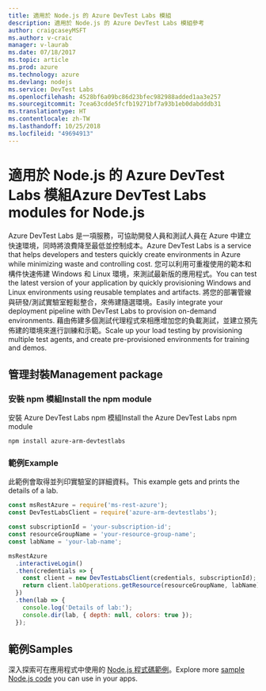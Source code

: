 ```yaml
---
title: 適用於 Node.js 的 Azure DevTest Labs 模組
description: 適用於 Node.js 的 Azure DevTest Labs 模組參考
author: craigcaseyMSFT
ms.author: v-craic
manager: v-laurab
ms.date: 07/18/2017
ms.topic: article
ms.prod: azure
ms.technology: azure
ms.devlang: nodejs
ms.service: DevTest Labs
ms.openlocfilehash: 4528bf6a09bc86d23bfec982988added1aa3e257
ms.sourcegitcommit: 7cea63cdde5fcfb19271bf7a93b1eb0dabdddb31
ms.translationtype: HT
ms.contentlocale: zh-TW
ms.lasthandoff: 10/25/2018
ms.locfileid: "49694913"
---
```

# <a name="azure-devtest-labs-modules-for-nodejs"></a><span data-ttu-id="75951-103">適用於 Node.js 的 Azure DevTest Labs 模組</span><span class="sxs-lookup"><span data-stu-id="75951-103">Azure DevTest Labs modules for Node.js</span></span>

<span data-ttu-id="75951-104">Azure DevTest Labs 是一項服務，可協助開發人員和測試人員在 Azure 中建立快速環境，同時將浪費降至最低並控制成本。</span><span class="sxs-lookup"><span data-stu-id="75951-104">Azure DevTest Labs is a service that helps developers and testers quickly create environments in Azure while minimizing waste and controlling cost.</span></span> <span data-ttu-id="75951-105">您可以利用可重複使用的範本和構件快速佈建 Windows 和 Linux 環境，來測試最新版的應用程式。</span><span class="sxs-lookup"><span data-stu-id="75951-105">You can test the latest version of your application by quickly provisioning Windows and Linux environments using reusable templates and artifacts.</span></span> <span data-ttu-id="75951-106">將您的部署管線與研發/測試實驗室輕鬆整合，來佈建隨選環境。</span><span class="sxs-lookup"><span data-stu-id="75951-106">Easily integrate your deployment pipeline with DevTest Labs to provision on-demand environments.</span></span> <span data-ttu-id="75951-107">藉由佈建多個測試代理程式來相應增加您的負載測試，並建立預先佈建的環境來進行訓練和示範。</span><span class="sxs-lookup"><span data-stu-id="75951-107">Scale up your load testing by provisioning multiple test agents, and create pre-provisioned environments for training and demos.</span></span>

## <a name="management-package"></a><span data-ttu-id="75951-108">管理封裝</span><span class="sxs-lookup"><span data-stu-id="75951-108">Management package</span></span>

### <a name="install-the-npm-module"></a><span data-ttu-id="75951-109">安裝 npm 模組</span><span class="sxs-lookup"><span data-stu-id="75951-109">Install the npm module</span></span>

<span data-ttu-id="75951-110">安裝 Azure DevTest Labs npm 模組</span><span class="sxs-lookup"><span data-stu-id="75951-110">Install the Azure DevTest Labs npm module</span></span>

```bash
npm install azure-arm-devtestlabs
```

### <a name="example"></a><span data-ttu-id="75951-111">範例</span><span class="sxs-lookup"><span data-stu-id="75951-111">Example</span></span>

<span data-ttu-id="75951-112">此範例會取得並列印實驗室的詳細資料。</span><span class="sxs-lookup"><span data-stu-id="75951-112">This example gets and prints the details of a lab.</span></span>

```javascript
const msRestAzure = require('ms-rest-azure');
const DevTestLabsClient = require('azure-arm-devtestlabs');

const subscriptionId = 'your-subscription-id';
const resourceGroupName = 'your-resource-group-name';
const labName = 'your-lab-name';

msRestAzure
  .interactiveLogin()
  .then(credentials => {
    const client = new DevTestLabsClient(credentials, subscriptionId);
    return client.labOperations.getResource(resourceGroupName, labName);
  })
  .then(lab => {
    console.log('Details of lab:');
    console.dir(lab, { depth: null, colors: true });
  });
```

## <a name="samples"></a><span data-ttu-id="75951-113">範例</span><span class="sxs-lookup"><span data-stu-id="75951-113">Samples</span></span>

<span data-ttu-id="75951-114">深入探索可在應用程式中使用的 [Node.js 程式碼範例](https://azure.microsoft.com/resources/samples/?platform=nodejs)。</span><span class="sxs-lookup"><span data-stu-id="75951-114">Explore more [sample Node.js code](https://azure.microsoft.com/resources/samples/?platform=nodejs) you can use in your apps.</span></span>
